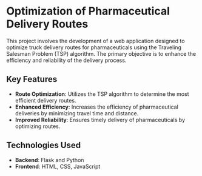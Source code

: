 # Optimization of Pharmaceutical Delivery Routes

This project involves the development of a web application designed to optimize truck delivery routes for pharmaceuticals using the Traveling Salesman Problem (TSP) algorithm. The primary objective is to enhance the efficiency and reliability of the delivery process.

## Key Features

- **Route Optimization**: Utilizes the TSP algorithm to determine the most efficient delivery routes.
- **Enhanced Efficiency**: Increases the efficiency of pharmaceutical deliveries by minimizing travel time and distance.
- **Improved Reliability**: Ensures timely delivery of pharmaceuticals by optimizing routes.

## Technologies Used

- **Backend**: Flask and Python
- **Frontend**: HTML, CSS, JavaScript
